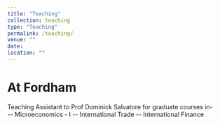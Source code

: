```yaml
---
title: "Teaching"
collection: teaching
type: "Teaching"
permalink: /teaching/
venue: ""
date:
location: ""
---
```


At Fordham
======
Teaching Assistant to Prof Dominick Salvatore for graduate courses in- <br>
-- Microeconomics - I 
-- International Trade
-- International Finance

